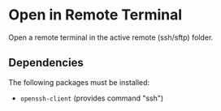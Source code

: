 # Open in Remote Terminal

Open a remote terminal in the active remote (ssh/sftp) folder.

Dependencies
------------

The following packages must be installed:

* `openssh-client` (provides command "ssh")
